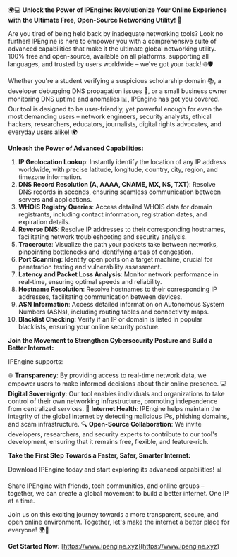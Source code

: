 🌍💻 **Unlock the Power of IPEngine: Revolutionize Your Online Experience with the Ultimate Free, Open-Source Networking Utility!** 🚀

Are you tired of being held back by inadequate networking tools? Look no further! IPEngine is here to empower you with a comprehensive suite of advanced capabilities that make it the ultimate global networking utility. 100% free and open-source, available on all platforms, supporting all languages, and trusted by users worldwide – we've got your back! 🌐🛡️

Whether you're a student verifying a suspicious scholarship domain 📚, a developer debugging DNS propagation issues 🤖, or a small business owner monitoring DNS uptime and anomalies 📊, IPEngine has got you covered. Our tool is designed to be user-friendly, yet powerful enough for even the most demanding users – network engineers, security analysts, ethical hackers, researchers, educators, journalists, digital rights advocates, and everyday users alike! 🌍

**Unleash the Power of Advanced Capabilities:**

1. **IP Geolocation Lookup**: Instantly identify the location of any IP address worldwide, with precise latitude, longitude, country, city, region, and timezone information.
2. **DNS Record Resolution (A, AAAA, CNAME, MX, NS, TXT)**: Resolve DNS records in seconds, ensuring seamless communication between servers and applications.
3. **WHOIS Registry Queries**: Access detailed WHOIS data for domain registrants, including contact information, registration dates, and expiration details.
4. **Reverse DNS**: Resolve IP addresses to their corresponding hostnames, facilitating network troubleshooting and security analysis.
5. **Traceroute**: Visualize the path your packets take between networks, pinpointing bottlenecks and identifying areas of congestion.
6. **Port Scanning**: Identify open ports on a target machine, crucial for penetration testing and vulnerability assessment.
7. **Latency and Packet Loss Analysis**: Monitor network performance in real-time, ensuring optimal speeds and reliability.
8. **Hostname Resolution**: Resolve hostnames to their corresponding IP addresses, facilitating communication between devices.
9. **ASN Information**: Access detailed information on Autonomous System Numbers (ASNs), including routing tables and connectivity maps.
10. **Blacklist Checking**: Verify if an IP or domain is listed in popular blacklists, ensuring your online security posture.

**Join the Movement to Strengthen Cybersecurity Posture and Build a Better Internet:**

IPEngine supports:

🌐 **Transparency**: By providing access to real-time network data, we empower users to make informed decisions about their online presence.
💻 **Digital Sovereignty**: Our tool enables individuals and organizations to take control of their own networking infrastructure, promoting independence from centralized services.
📡 **Internet Health**: IPEngine helps maintain the integrity of the global internet by detecting malicious IPs, phishing domains, and scam infrastructure.
🔍 **Open-Source Collaboration**: We invite developers, researchers, and security experts to contribute to our tool's development, ensuring that it remains free, flexible, and feature-rich.

**Take the First Step Towards a Faster, Safer, Smarter Internet:**

Download IPEngine today and start exploring its advanced capabilities! 📊

Share IPEngine with friends, tech communities, and online groups – together, we can create a global movement to build a better internet. One IP at a time.

Join us on this exciting journey towards a more transparent, secure, and open online environment. Together, let's make the internet a better place for everyone! 🌍🌟

**Get Started Now:** [https://www.ipengine.xyz](https://www.ipengine.xyz)